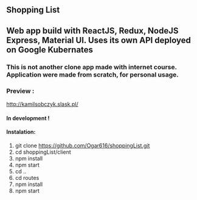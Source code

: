## Shopping List

## Web app build with ReactJS, Redux, NodeJS Express, Material UI. Uses its own API deployed on Google Kubernates

### This is not another clone app made with internet course. Application were made from scratch, for personal usage.

### Preview :
http://kamilsobczyk.slask.pl/

#### In development ! 

#### Instalation:
1. git clone https://github.com/Ogar616/shoppingList.git
2. cd shoppingList/client
3. npm install
4. npm start
5. cd ..
6. cd routes
6. npm install
7. npm start

